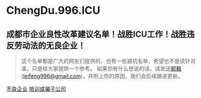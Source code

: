 # ChengDu.996.ICU
## 成都市企业良性改革建议名单！战胜ICU工作！战胜违反劳动法的无良企业！
> 这个名单都是广大的网友们提供的，也有一些避坑名单，希望也不是说针对谁，只是给大家提供一个参考。
> 如果你有什么想说的话，请发送<a href="mailto:leifeng996@gmail.com">邮箱</a>(leifeng996@gmail.com)，并附上你的原因，我们会后续跟进更新。

[不良企业](https://github.com/ToEnjoyLife/ChengDu.996.ICU/blob/main/list/icu-list.md)
[培训或骗子公司](https://github.com/ToEnjoyLife/ChengDu.996.ICU/blob/main/list/swindler-list.md)
